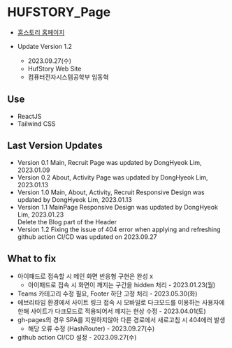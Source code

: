 # HUFSTORY_Page

- [훕스토리 홈페이지](https://hufstory.github.io "Hufstory HomePage")

- Update Version 1.2
    - 2023.09.27(수)
    - HufStory Web Site
    - 컴퓨터전자시스템공학부 임동혁
    
## Use
- ReactJS
- Tailwind CSS

## Last Version Updates
- Version 0.1 Main, Recruit Page was updated by DongHyeok Lim, 2023.01.09
- Version 0.2 About, Activity Page was updated by DongHyeok Lim, 2023.01.13
- Version 1.0 Main, About, Activity, Recruit Responsive Design was updated by DongHyeok Lim, 2023.01.13
- Version 1.1 MainPage Responsive Design was updated by DongHyeok Lim, 2023.01.23  
    Delete the Blog part of the Header
- Version 1.2 Fixing the issue of 404 error when applying and refreshing github action CI/CD was updated on 2023.09.27

## What to fix
- 아이패드로 접속할 시 메인 화면 반응형 구현은 완성 x
    - 아이패드로 접속 시 화면이 깨지는 구간을 hidden 처리 - 2023.01.23(월)
- Teams 카테고리 수정 필요, Footer 하단 고정 처리 - 2023.05.30(화)
- 에브리타임 환경에서 사이트 링크 접속 시 모바일로 다크모드를 이용하는 사용자에 한해 사이트가 다크모드로 적용되어서 꺠지는 현상 수정 - 2023.04.01(토)
- gh-pages의 경우 SPA를 지원하지않아 다른 경로에서 새로고침 시 404에러 발생
  - 해당 오류 수정 (HashRouter) - 2023.09.27(수)
- github action CI/CD 설정 - 2023.09.27(수)